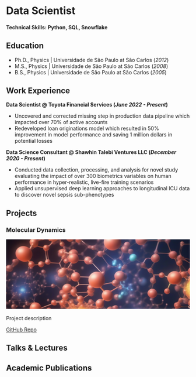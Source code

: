 # Data Scientist

#### Technical Skills: Python, SQL, Snowflake

## Education
- Ph.D., Physics | Universidade de São Paulo at São Carlos (_2012_)								       		
- M.S., Physics | Universidade de São Paulo at São Carlos (_2008_)	 			        		
- B.S., Physics | Universidade de São Paulo at São Carlos (_2005_)

## Work Experience
**Data Scientist @ Toyota Financial Services (_June 2022 - Present_)**
- Uncovered and corrected missing step in production data pipeline which impacted over 70% of active accounts
- Redeveloped loan originations model which resulted in 50% improvement in model performance and saving 1 million dollars in potential losses

**Data Science Consultant @ Shawhin Talebi Ventures LLC (_December 2020 - Present_)**
- Conducted data collection, processing, and analysis for novel study evaluating the impact of over 300 biometrics variables on human performance in hyper-realistic, live-fire training scenarios
- Applied unsupervised deep learning approaches to longitudinal ICU data to discover novel sepsis sub-phenotypes

## Projects
### Molecular Dynamics
![EEG Band Discovery](/assets/img/molecular_dynamics.png)

Project description

[GitHub Repo](https://github.com/wcclima/molecular-dynamics)


## Talks & Lectures

## Academic Publications
